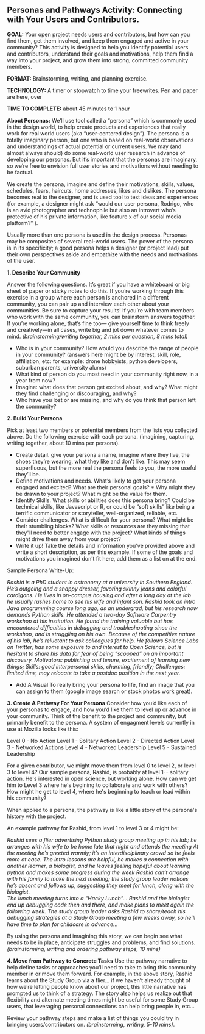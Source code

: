 ## Personas and Pathways Activity: Connecting with Your Users and Contributors.

**GOAL:** Your open project needs users and contributors, but how can you find them, get them involved, and keep them engaged and active in your community? This activity is designed to help you identify potential users and contributors, understand their goals and motivations, help them find a way into your project, and grow them into strong, committed community members.

**FORMAT:** Brainstorming, writing, and planning exercise.

**TECHNOLOGY:** A timer or stopwatch to time your freewrites. Pen and paper are here, over 

**TIME TO COMPLETE:** about 45 minutes to 1 hour

**About Personas:** We’ll use tool called a “persona” which is commonly used in the design world, to help create products and experiences that really work for real world users  (aka “user-centered design”). The persona is a totally imaginary person, but one who is based on real-world observations and understandings of actual potential or current users. We may (and almost always should) do some real-world user research in advance of developing our personas. But it’s important that the personas are imaginary, so we’re free to envision full user stories and motivations without needing to be factual.

We create the persona, imagine and define their motivations, skills,  values, schedules, fears, haircuts, home addresses, likes and dislikes. The persona becomes real to the designer, and is used tool to test ideas and experiences (for example, a designer might ask “would our user persona, Rodrigo, who is an avid photographer and technophile but also an introvert who’s protective of his private information, like feature x of our social media platform?” ).

Usually more than one persona is used in the design process. Personas may be composites of several real-world users. The power of the persona is in its specificity; a good persona helps a designer (or project lead) put their own perspectives aside and empathize with the needs and motivations of the user.

**1. Describe Your Community**

Answer the following questions. It’s great if you have a whiteboard or big sheet of paper or sticky notes to do this. If you’re working through this exercise in a group where each person is anchored in a different community, you can pair up and interview each other about your communities. Be sure to capture your results! If you’re with team members who work with the same community, you can brainstorm answers together. If you’re working alone, that’s fine too— give yourself time to think freely and creatively—in all cases, write big and jot down whatever comes to mind. *(brainstorming/writing together, 2 mins per question, 8 mins total)*

* Who is in your community? How would you describe the range of people in your community? (answers here might be by interest, skill, role, affiliation, etc: for example: drone hobbyists, python developers, suburban parents, university alums)
* What kind of person do you most need in your community right now, in a year from now?
* Imagine: what does that person get excited about, and why? What might they find challenging or discouraging, and why?
* Who have you lost or are missing, and why do you think that person left the community?

**2. Build Your Persona**

Pick at least two members or potential members from the lists you collected above. Do the following exercise with each persona. (imagining, capturing, writing together, about 10 mins per persona).
* Create detail. give your persona a name, imagine where they live, the shoes they’re wearing, what they like and don’t like. This may seem superfluous, but the more real the persona feels to you, the more useful they’ll be.
* Define motivations and needs. What’s likely to get your persona engaged and excited? What are their personal goals? * Why might they be drawn to your project? What might be the value for them.
* Identify Skills. What skills or abilities does this persona bring? Could be technical skills, like Javascript or R, or could be “soft skills” like being a terrific communicator or storyteller, well-organized, reliable, etc.
* Consider challenges. What is difficult for your persona? What might be their stumbling blocks? What skills or resources are they missing that they”ll need to better engage with the project? What kinds of things might drive them away from your project?
* Write it up! Take the details and information you’ve provided above and write a short description, as per this example. If some of the goals and motivations you imagined don’t fit here, add them as a list on at the end.

Sample Persona Write-Up:

*Rashid is a PhD student in astronomy at a university in Southern England. He’s outgoing and a snappy dresser, favoring skinny jeans and colorful cardigans. He lives in on-campus housing and after a long day at the lab he usually rushes home to see his wife and infant son. Rashid took an intro Java programming course long ago, as an undergrad, but his research now demands Python skills.  He attended a two-day Software Carpentry workshop at his institution. He found the training valuable but has encountered difficulties in debugging and troubleshooting since the workshop, and is struggling on his own. Because of the competitive nature of his lab, he’s reluctant to ask colleagues for help. He follows Science Labs on Twitter, has some exposure to and interest to Open Science, but is hesitant to share his data for fear of being “scooped” on an important discovery. Motivators: publishing and tenure, excitement of learning new things; Skills: good interpersonal skills, charming, friendly; Challenges: limited time, may relocate to take a postdoc position in the next year.*

* Add A Visual To really bring your persona to life, find an image that you can assign to them (google image search or stock photos work great).  

**3. Create A Pathway For Your Persona**
Consider how you’d like each of your personas to engage, and how you’d like them to level up or advance in your community. Think of the benefit to the project and community, but primarily benefit to the persona. A system of engagment levels currently in use at Mozilla looks like this: 

Level 0 - No Action
Level 1 - Solitary Action
Level 2 - Directed Action
Level 3 - Networked Actions
Level 4 - Networked Leadership
Level 5 - Sustained Leadership

For a given contributor, we might move them from level 0 to level 2, or level 3 to level 4? Our sample persona, Rashid, is probably at level 1-- solitary action. He's interested in open science, but working alone. How can we get him to Level 3 where he's begining to collaborate and work with others? How might he get to level 4, where he's beginning to teach or lead within his community? 

When applied to a persona, the pathway is like a little story of the persona's history with the project. 

An example pathway for Rashid, from level 1 to level 3 or 4 might be:

*Rashid sees a flier advertising Python study group meeting up in his lab; he arranges with his wife to be home late that night and attends the meeting
At the meeting he’s greeted warmly; it’s an interdisciplinary crowd so he feels more at ease. The intro lessons are helpful, he makes a connection with another learner, a biologist, and he leaves feeling hopeful about learning python and makes some progress during the week
Rashid can’t arrange with his family to make the next meeting; the study group leader notices he’s absent and follows up, suggesting they meet for lunch, along with the biologist.  
The lunch meeting turns into a “Hacky Lunch”… Rashid and the biologist end up debugging code then and there, and make plans to meet again the following week.
The study group leader asks Rashid to share/teach his debugging strategies at a Study Group meeting a few weeks away, so he’ll have time to plan for childcare in advance...*


By using the persona and imagining this story, we can begin see what needs to be in place, anticipate struggles and problems, and find solutions. *(brainstorming, writing and ordering pathway steps, 10 mins)*

**4. Move from Pathway to Concrete Tasks**
Use the pathway narrative to help define tasks or approaches you’ll need to take to bring this community member in or move them forward. For example, in the above story, Rashid learns about the Study Group via a flier… if we haven’t already thought of how we’re letting people know about our project, this little narrative has prompted us to think of a strategy. The story also helps us realize out that flexibility and alternate meeting times might be useful for some Study Group users,  that leveraging personal connections can help bring people in, etc…  

Review your pathway steps and make a list of things you could try in bringing users/contributors on. *(brainstorming, writing, 5-10 mins)*.


